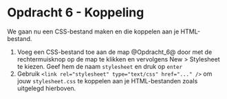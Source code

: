 # Opdracht 6 - Koppeling

We gaan nu een CSS-bestand maken en die koppelen aan je HTML-bestand.

1.  Voeg een CSS-bestand toe aan de map @Opdracht_6@ door met de rechtermuisknop op de map te klikken en vervolgens New > Stylesheet te kiezen. Geef hem de naam `stylesheet` en druk op `enter`
2.  Gebruik `<link rel="stylesheet" type="text/css" href="..." />` om jouw `stylesheet.css` te koppelen aan je HTML-bestanden zoals uitgelegd hierboven.
